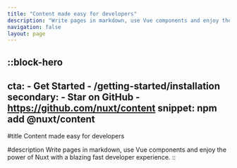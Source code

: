 ```yaml
---
title: "Content made easy for developers"
description: "Write pages in markdown, use Vue components and enjoy the power of Nuxt with a blazing fast developer experience."
navigation: false
layout: page
---
```


::block-hero
---
cta:
    - Get Started
    - /getting-started/installation
secondary:
    - Star on GitHub
    - https://github.com/nuxt/content
snippet: npm add @nuxt/content
---

#title
Content made easy for developers

#description
Write pages in markdown, use Vue components and enjoy the power of Nuxt with a blazing fast developer experience.
::

